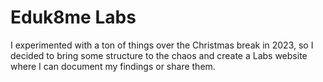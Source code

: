 # Eduk8me Labs

I experimented with a ton of things over the Christmas break in 2023, so I decided to bring some structure to the chaos and create a Labs website where I can document my findings or share them.
